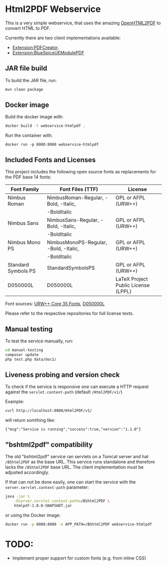 # Html2PDF Webservice

This is a very simple webservice, that uses the amazing [OpenHTML2PDF](https://github.com/openhtmltopdf/openhtmltopdf) to convert HTML to PDF.

Currently there are two client implementations available:
- [Extension:PDFCreator](https://www.mediawiki.org/wiki/Extension:PDFCreator).
- [Extension:BlueSpiceUEModulePDF](https://www.mediawiki.org/wiki/Extension:BlueSpiceUEModulePDF)

## JAR file build
To build the JAR file, run:
```bash
mvn clean package
```

## Docker image
Build the docker image with:
```bash
docker build -t webservice-htmlpdf .
```

Run the container with:
```
docker run -p 8080:8080 webservice-htmlpdf
```
## Included Fonts and Licenses

This project includes the following open source fonts as replacements for the PDF base 14 fonts:

| Font Family         | Font Files (TTF)                        | License                                    |
|---------------------|------------------------------------------|---------------------------------------------|
| Nimbus Roman        | NimbusRoman-Regular, -Bold, -Italic,     | GPL or AFPL (URW++)                        |
|                     | -BoldItalic                              |                                             |
| Nimbus Sans         | NimbusSans-Regular, -Bold, -Italic,      | GPL or AFPL (URW++)                        |
|                     | -BoldItalic                              |                                             |
| Nimbus Mono PS      | NimbusMonoPS-Regular, -Bold, -Italic,    | GPL or AFPL (URW++)                        |
|                     | -BoldItalic                              |                                             |
| Standard Symbols PS | StandardSymbolsPS                        | GPL or AFPL (URW++)                        |
| D050000L            | D050000L                                 | LaTeX Project Public License (LPPL)         |

Font sources: [URW++ Core 35 Fonts](https://github.com/ArtifexSoftware/urw-base35-fonts), [D050000L](https://ctan.org/pkg/d050000l)

Please refer to the respective repositories for full license texts.

## Manual testing
To test the service manually, run:
```bash
cd manual-testing
composer update
php test.php data/doc1/
```

## Liveness probing and version check
To check if the service is responsive one can execute a HTTP request against the `servlet.context-path` (default `/Html2PDF/v1/`)

Example:
```bash
curl http://localhost:8080/Html2PDF/v1/
```
will return somthing like:
```
{"msg":"Service is running","success":true,"version":"1.1.0"}
```

## "bshtml2pdf" compatibility
The old "bshtml2pdf" service ran servlets on a Tomcat server and hat `/BShtml2PDF` as the base URL. This service runs standalone and therefore lacks the `/BShtml2PDF` base URL. The client implementation must be adjusted accordingly.

If that can not be done easily, one can start the service with the `server.servlet.context-path` parameter:

```bash
java -jar \
	-Dserver.servlet.context-path=/BShtml2PDF \
	htmlpdf-1.0.0-SNAPSHOT.jar
```

or using the Docker image:

```bash
docker run -p 8080:8080 -e APP_PATH=/BShtml2PDF webservice-htmlpdf
```

# TODO:
* Implement proper support for custom fonts (e.g. from inline CSS)
